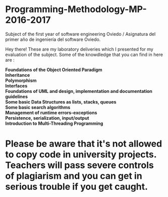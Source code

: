 # Programming-Methodology-MP-2016-2017
Subject of the first year of software engineering Oviedo / Asignatura del primer año de ingeniería del software Oviedo.

Hey there!
These are my laboratory deliveries which I presented for my evaluation of the subject. 
Some of the knowdledge that you can find in here are : 

**Foundations of the Object Oriented Paradigm**<br />
**Inheritance**<br />
**Polymorphism**<br />
**Interfaces**<br />
**Foundations of UML and design, implementation and documentation guidelines**<br />
**Some basic Data Structures as lists, stacks, queues**<br />
**Some basic search algorithms**<br />
**Management of runtime errors-exceptions**<br />
**Persistence, serialization, input/output**<br />
**Introduction to Multi-Threading Programming**<br />

# __**Please be aware that it's not allowed to copy code in university projects. Teachers will pass severe controls of plagiarism and you can get in serious trouble if you get caught.**__

